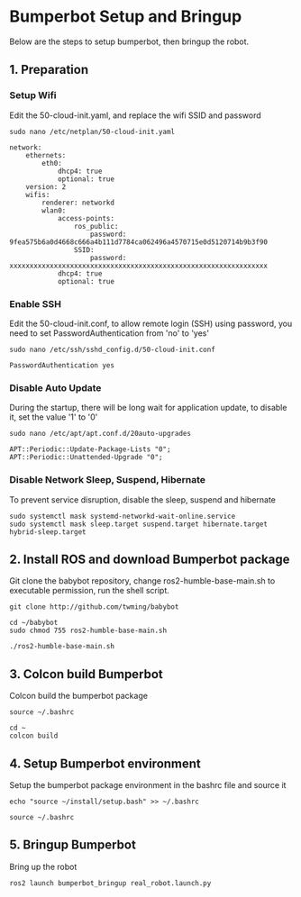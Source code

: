 # Bumperbot Setup and Bringup
Below are the steps to setup bumperbot, then bringup the robot.
## 1. Preparation 
### Setup Wifi
Edit the 50-cloud-init.yaml, and replace the wifi SSID and password
```
sudo nano /etc/netplan/50-cloud-init.yaml
```
```
network:
    ethernets:
        eth0:
            dhcp4: true
            optional: true
    version: 2
    wifis:
        renderer: networkd
        wlan0:
            access-points:
                ros_public:
                    password: 9fea575b6a0d4668c666a4b111d7784ca062496a4570715e0d5120714b9b3f90
                SSID:
                    password: xxxxxxxxxxxxxxxxxxxxxxxxxxxxxxxxxxxxxxxxxxxxxxxxxxxxxxxxxxxxxxxx
            dhcp4: true
            optional: true

```
### Enable SSH
Edit the 50-cloud-init.conf, to allow remote login (SSH) using password, you need to set PasswordAuthentication from 'no' to 'yes'
```
sudo nano /etc/ssh/sshd_config.d/50-cloud-init.conf
```
```
PasswordAuthentication yes
```

### Disable Auto Update
During the startup, there will be long wait for application update, to disable it, set the value '1' to '0' 
```
sudo nano /etc/apt/apt.conf.d/20auto-upgrades
```
```
APT::Periodic::Update-Package-Lists "0";
APT::Periodic::Unattended-Upgrade "0";
```
### Disable Network Sleep, Suspend, Hibernate
To prevent service disruption, disable the sleep, suspend and hibernate
```
sudo systemctl mask systemd-networkd-wait-online.service
sudo systemctl mask sleep.target suspend.target hibernate.target hybrid-sleep.target
```
## 2. Install ROS and download Bumperbot package
Git clone the babybot repository, change ros2-humble-base-main.sh to executable permission, run the shell script.
```
git clone http://github.com/twming/babybot
```
```
cd ~/babybot
sudo chmod 755 ros2-humble-base-main.sh
```
```
./ros2-humble-base-main.sh
```
## 3. Colcon build Bumperbot
Colcon build the bumperbot package
```
source ~/.bashrc
```
```
cd ~
colcon build
```
## 4. Setup Bumperbot environment
Setup the bumperbot package environment in the bashrc file and source it
```
echo "source ~/install/setup.bash" >> ~/.bashrc
```
```
source ~/.bashrc
```
## 5. Bringup Bumperbot
Bring up the robot
```
ros2 launch bumperbot_bringup real_robot.launch.py
```
